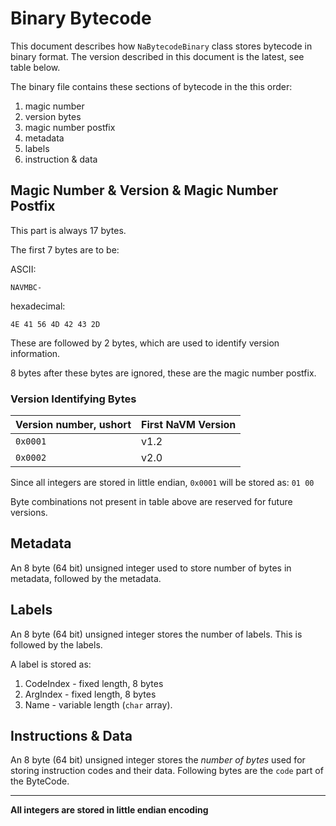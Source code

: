 # Binary Bytecode

This document describes how `NaBytecodeBinary` class stores bytecode in binary
format. The version described in this document is the latest, see table below.

The binary file contains these sections of bytecode in the this order:

1. magic number
2. version bytes
3. magic number postfix
4. metadata
7. labels
5. instruction & data

## Magic Number & Version & Magic Number Postfix

This part is always 17 bytes.

The first 7 bytes are to be:

ASCII:
```
NAVMBC-
```

hexadecimal:
```
4E 41 56 4D 42 43 2D
```
These are followed by 2 bytes, which are used to identify version information.

8 bytes after these bytes are ignored, these are the magic number postfix.

### Version Identifying Bytes

| Version number, ushort|	First NaVM Version		|
| --------------------- | --------------------- |
| 		`0x0001`					| 		v1.2							|
| 		`0x0002`					| 		v2.0							|

Since all integers are stored in little endian, `0x0001` will be stored as:
`01 00`

Byte combinations not present in table above are reserved for future versions.

## Metadata

An 8 byte (64 bit) unsigned integer used to store number of bytes in metadata,
followed by the metadata.

## Labels

An 8 byte (64 bit) unsigned integer stores the number of labels. This is
followed by the labels.

A label is stored as:

1. CodeIndex - fixed length, 8 bytes
2. ArgIndex - fixed length, 8 bytes
3. Name - variable length (`char` array).

## Instructions & Data

An 8 byte (64 bit) unsigned integer stores the _number of bytes_ used for
storing instruction codes and their data. Following bytes are the `code` part
of the ByteCode.

---

**All integers are stored in little endian encoding**
